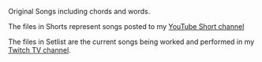 Original Songs including chords and words.

The files in Shorts represent songs posted to my [YouTube Short channel](https://youtube.com/@caerwy/shorts)

The files in Setlist are the current songs being worked and performed in my [Twitch TV channel](https://twitch.tv/caerwynj).
